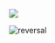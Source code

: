 <img src="https://capsule-render.vercel.app/api?type=waving&color=gradient&height=200&section=header&text=CODEnter&fontSize=90&&animation=fadeIn" />

![reversal](https://capsule-render.vercel.app/api?type=Cylinder&text=GU_UN&Align=30&fontSize=30&descAlign=60&descAlignY=50&theme=radical)







<!--
**GUUNNIA/GUUNNIA** is a ✨ _special_ ✨ repository because its `README.md` (this file) appears on your GitHub profile.

Here are some ideas to get you started:

- 🔭 I’m currently working on ...
- 🌱 I’m currently learning ...
- 👯 I’m looking to collaborate on ...
- 🤔 I’m looking for help with ...
- 💬 Ask me about ...
- 📫 How to reach me: ...
- 😄 Pronouns: ...
- ⚡ Fun fact: ...
-->
